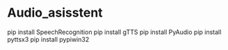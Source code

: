 # Audio_asisstent

pip install SpeechRecognition
pip install gTTS
pip install PyAudio
pip install pyttsx3
pip install pypiwin32
